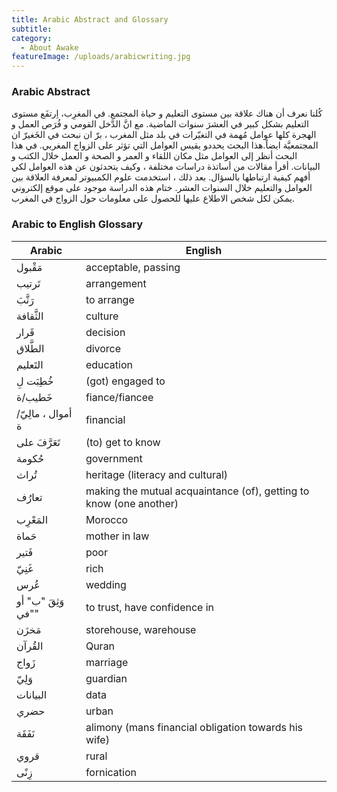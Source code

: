 ```yaml
---
title: Arabic Abstract and Glossary
subtitle:
category:
  - About Awake
featureImage: /uploads/arabicwriting.jpg
---
```

### Arabic Abstract

كُلنا نعرف أن هناك علاقة بين مستوى التعليم و حياة المجتمع. في المغرِب، اِرتفَع مستوى التعليم بشكل كبير في العشرَ سنوات الماضية. مع انَّ الدَّخل القومي و فُرَص العمل و الهجرة كلها عوامل مُهمة في التغيّرات في بلد مثل المغرب ، برّ ان نبحث في الخَغيرّ ان المجتمعيَّة ايضاً.هذا البحث يحددﻮ يقيس العوامل التي تؤثر على  الزواج المغربي. في هذا البحث   أنظر إلى العوامل مثل مكان اللقاء و العمر و الصحة و العمل خلال الكتب و البيانات. أقرأ مقالات من أساتذة دراسات مختلفة ، وكيف يتحدثون عن هذه العوامل لكي أفهم كيفية ارتباطها بالسؤال. بعد ذلك ، استخدمت علوم الكمبيوتر لمعرفة العلاقة بين  العوامل والتعليم خلال  السنوات العشر. ختام هذه الدراسة موجود على موقع إلكتروني يمكن لكل شخص الاطلاع عليها للحصول على معلومات حول الزواج في المغرب.


### Arabic to English Glossary
| Arabic | English                                                                   |
| ------ | ------------------------------------------------------------------------- |
| مَقْبول  | acceptable, passing                                                       |
| تَرتيب  | arrangement                                                               |
| رَتَّبَ    | to arrange                                                                |
|الثَّقافة | culture                                                                   |
|قَرار    | decision                                                                  |
|الطَّلاق   | divorce                                                                   |
|التَعليم | education                                                                 |
|خُطِبَت لِ  | (got) engaged to                                                          |
|خَطيب/ة  | fiance/fiancee                                                            |
|أموال ، مالِيّ/ة | financial                                                          |
|تَعَرَّفَ على | (to) get to know                                                         |
|حُكومة   | government                                                                |
|تُراث    | heritage (literacy and cultural)                                          |
|تعارُف   | making the mutual acquaintance (of), getting to know (one another)        |
|المَعْرِب  | Morocco                                                                   |
|حَماة    | mother in law                                                             |
|فَتير    | poor                                                                      |
|غَنِيّ     | rich                                                                      |
|عُرس     | wedding                                                                   |
|وَثِقَ "ب" أو "في"   | to trust, have confidence in                                    |
|مَخزَن    | storehouse, warehouse                                                     |
|القُرآن  |Quran                                                                      |
|زَواج    |marriage                                                                   |
|وَلِيّ‎     |guardian                                                                   |
|البيانات |data                                                                      |
|حضري    | urban                                                                     |
|نَفَقَة    |alimony (mans financial obligation towards his wife)                       |
|قروي    |rural                                                                      |
|زِنًى     |fornication                                                                |
